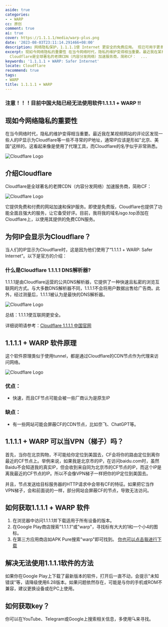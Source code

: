 ```yaml
---
aside: true
categories:
- - WARP
cc: 原创
comment: true
ai: true
cover: https://1.1.1.1/media/warp-plus.png
date: '2023-08-03T23:11:14.291466+08:00'
description: 网络隐私保护，1.1.1.1使 Internet 更安全的免费应用。 现已可用于更多设备。
excerpt: 现如今网络隐私的重要性 在当今网络时代，隐私的维护变得相当重要。最近我在某视频网站的评论区发现一些人的IP显示为Cloudflare等一些不寻常的IP地址，通常IP应该是形如"北京、美国"这样的。这看起来像是使用了代理工具，而Cloudflare的名字似乎非常熟悉。  介绍Cloudflare
  Cloudflare是全球著名的老牌CDN（内容分发网络）加速服务商，简称CF：  ...
keywords: '1.1.1.1 + WARP: Safer Internet'
locate: Cloudflare
recommend: true
tags:
- WARP
title: 1.1.1.1 + WARP
---
```

### 注意！！！目前中国大陆已经无法使用软件1.1.1.1 + WARP !!

## 现如今网络隐私的重要性

在当今网络时代，隐私的维护变得相当重要。最近我在某视频网站的评论区发现一些人的IP显示为Cloudflare等一些不寻常的IP地址，通常IP应该是形如"北京、美国"这样的。这看起来像是使用了代理工具，而Cloudflare的名字似乎非常熟悉。

![Cloudflare Logo](https://lagqwq.github.io/image/20230324IP.jpg)

## 介绍Cloudflare

Cloudflare是全球著名的老牌CDN（内容分发网络）加速服务商，简称CF：

![Cloudflare Logo](https://cf-assets.www.cloudflare.com/slt3lc6tev37/19osma7KeAmFIQRtUIPRpA/9227872979fddb15cc026d3813594744/HP-Hero-Illustration-July-2023_Speed-Security-Everywhere.svg)

它提供免费和付费的网站加速和保护服务。即使是免费版，Cloudflare也提供了功能全面且强大的服务，让它备受好评。目前，我将我的域名isgo.top添加在Cloudflare上，以使用其提供的免费CDN服务。

## 为何IP会显示为Cloudflare？

当人们的IP显示为Cloudflare时，这是因为他们使用了“1.1.1.1 + WARP: Safer Internet”。以下是官方的介绍：

### 什么是Cloudflare 1.1.1.1 DNS解析器?

1.1.1.1是由Cloudflare运营的公共DNS解析器，它提供了一种快速且私密的浏览互联网的方式。与大多数DNS解析器不同，1.1.1.1不会将用户数据出售给广告商。此外，经过测量后，1.1.1.1被认为是最快的DNS解析器。

![Cloudflare Logo](https://www.cloudflare-cn.com/img/learning/dns/what-is-1.1.1.1/dns-lookup.png)

总结：1.1.1.1使互联网更安全。

详细说明请参考：[Cloudflare 1.1.1.1 中国官网](https://www.cloudflare-cn.com/learning/dns/what-is-1.1.1.1/)

## 1.1.1.1 + WARP 软件原理

这个软件原理类似于使用tunnel，都是通过Cloudflare的CDN节点作为代理来访问网络。

![Cloudflare Logo](https://1.1.1.1/media/warp-desktop.png)

### 优点：

- 快速，而且CF节点可能会被一些厂商认为是原生IP

### 缺点：

- 有一些网站可能会屏蔽CF的CDN节点，比如奈飞、ChatGPT等。

## 1.1.1.1 + WARP 可以当VPN（梯子）吗？

首先，当你在北京购物，不可能给你定位到美国去，CF会将你的路由定位到离你最近的CF节点上。举例来说，如果我是北京市的IP，在访问baidu.com时，虽然Baidu不会知道我的真实IP，但会收到来自同为北京市的CF节点的IP，而这个IP是离我最近的CF节点的IP。所以不会像VPN梯子一样把你的IP定位到美国去。

并且，节点发送给目标服务器的HTTP请求中会带有CF的特征。如果把它当作VPN梯子，会和前面说的一样，部分网站会屏蔽CF的节点，导致无法访问。

## 如何获取1.1.1.1 + WARP 软件

1. 在浏览器中访问1.1.1.1并下载适用于所有设备的版本。
2. 在Google Play商店搜索"1.1.1.1"或"warp"，寻找标有大大的1和一个小4的图标。
3. 在第三方应用商店如APK Pure搜索"warp"即可找到。
   [你也可以点击我进行下载](https://we.tl/t-NR7G4gTegJ "方便那些无法下载的朋友，这是6.28版本")

## 解决无法使用1.1.1.1软件的方法

如果你在Google Play上下载了最新版本的软件，打开后一直不动，会提示"未知错误"等，请降级使用6.28版本。如果问题依然存在，可能是与你的手机或ROM不兼容，建议更换设备或在PC上使用。

## 如何获取key？

你可以在YouTube、Telegram或Google上搜索相关信息，多使用🔍来寻找。
